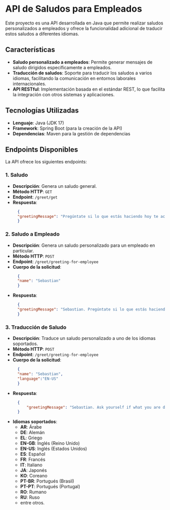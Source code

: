 

# API de Saludos para Empleados

Este proyecto es una API desarrollada en Java que permite realizar saludos personalizados a empleados y ofrece la funcionalidad adicional de traducir estos saludos a diferentes idiomas. 
## Características

- **Saludo personalizado a empleados**: Permite generar mensajes de saludo dirigidos específicamente a empleados.
- **Traducción de saludos**: Soporte para traducir los saludos a varios idiomas, facilitando la comunicación en entornos laborales internacionales.
- **API RESTful**: Implementación basada en el estándar REST, lo que facilita la integración con otros sistemas y aplicaciones.

## Tecnologías Utilizadas

- **Lenguaje**: Java (JDK 17)
- **Framework**: Spring Boot (para la creación de la API)
- **Dependencias**: Maven para la gestión de dependencias

## Endpoints Disponibles

La API ofrece los siguientes endpoints:
### 1. Saludo

- **Descripción**: Genera un saludo general.
- **Método HTTP**: `GET`
- **Endpoint**: `/greet/get`
- **Respuesta**:
  ```json
    {
    "greetingMessage": "Pregúntate si lo que estás haciendo hoy te acerca al lugar en el que quieres estar mañana."
    }
  ```
  
### 2. Saludo a Empleado

- **Descripción**: Genera un saludo personalizado para un empleado en particular.
- **Método HTTP**: `POST`
- **Endpoint**: `/greet/greeting-for-employee`
- **Cuerpo de la solicitud**:
  ```json
    {
    "name": "Sebastian"
    }
  ```
- **Respuesta**:
  ```json
    {
    "greetingMessage": "Sebastian. Pregúntate si lo que estás haciendo hoy te acerca al lugar en el que quieres estar mañana."
    }
  ```
  
### 3. Traducción de Saludo

- **Descripción**: Traduce un saludo personalizado a uno de los idiomas soportados.
- **Método HTTP**: `POST`
- **Endpoint**: `/greet/greeting-for-employee`
- **Cuerpo de la solicitud**:
  ```json
    {
    "name": "Sebastian",
    "language":"EN-US"
    }
  ```
- **Respuesta**:
  ```json
    {
        "greetingMessage": "Sebastian. Ask yourself if what you are doing today is getting you closer to where you want to be tomorrow."
    }
  ```
- **Idiomas soportados**:
  - **AR**: Árabe
  - **DE**: Alemán
  - **EL**: Griego
  - **EN-GB**: Inglés (Reino Unido)
  - **EN-US**: Inglés (Estados Unidos)
  - **ES**: Español
  - **FR**: Francés
  - **IT**: Italiano
  - **JA**: Japonés
  - **KO**: Coreano
  - **PT-BR**: Portugués (Brasil)
  - **PT-PT**: Portugués (Portugal)
  - **RO**: Rumano
  - **RU**: Ruso
  - entre otros.
    
